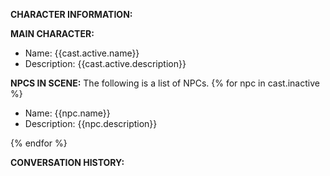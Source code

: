 **CHARACTER INFORMATION:**

**MAIN CHARACTER:**
- Name: {{cast.active.name}}
- Description: {{cast.active.description}}

**NPCS IN SCENE:**
The following is a list of NPCs.
{% for npc in cast.inactive %}
- Name: {{npc.name}}
- Description: {{npc.description}}

{% endfor %}

**CONVERSATION HISTORY:**